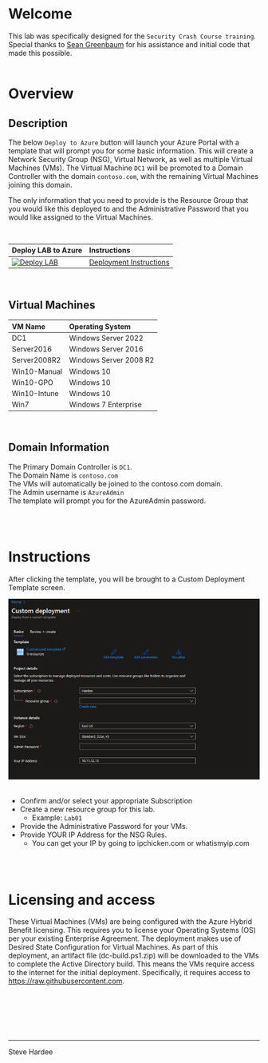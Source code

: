 # Welcome  

This lab was specifically designed for the `Security Crash Course training`.  
Special thanks to [Sean Greenbaum](https://GitHub.com/SeanGreenbaum) for his assistance and initial code that made this possible.
<br><br>
# Overview

## Description

The below `Deploy to Azure` button will launch your Azure Portal with a template that will prompt you for some basic information. This will create a Network Security Group (NSG), Virtual Network, as well as multiple Virtual Machines (VMs). The Virtual Machine `DC1` will be promoted to a Domain Controller with the domain `contoso.com`, with the remaining Virtual Machines joining this domain.

The only information that you need to provide is the Resource Group that you would like this deployed to and the Administrative Password that you would like assigned to the Virtual Machines.

<br>

| Deploy LAB to Azure | Instructions | 
|:-------|:-------| 
|  [![Deploy LAB](https://docs.microsoft.com/en-us/azure/templates/media/deploy-to-azure.svg)](https://portal.azure.com/#blade/Microsoft_Azure_CreateUIDef/CustomDeploymentBlade/uri/https%3A%2F%2Fraw.githubusercontent.com%2FSteveHardee%2FCrashCourse%2Fmain%2FMain.json) |  [Deployment Instructions](https://github.com/SteveHardee/CrashCourse/blob/main/README.md#Instructions)

<br>

## Virtual Machines

|  VM Name | Operating System  |
| :--- | :------| 
| DC1 | Windows Server 2022 |
| Server2016 | Windows Server 2016 | 
| Server2008R2 | Windows Server 2008 R2 |
| Win10-Manual | Windows 10 | 
| Win10-GPO | Windows 10 | 
| Win10-Intune | Windows 10 | 
| Win7 | Windows 7 Enterprise |

<br>


## Domain Information
The Primary Domain Controller is `DC1`.<br>
The Domain Name is `contoso.com`<br>
The VMs will automatically be joined to the contoso.com domain.<br>
The Admin username is `AzureAdmin` <br>
The template will prompt you for the AzureAdmin password.



<br>
<br>

# Instructions 

After clicking the template, you will be brought to a Custom Deployment Template screen.
       

![01](https://raw.githubusercontent.com/SteveHardee/CrashCourse/main/artifacts/Images/InitialPrompt.png)<br><br>

- Confirm and/or select your appropriate Subscription
- Create a new resource group for this lab. 
    - Example: `Lab01`</b>
- Provide the Administrative Password for your VMs.
- Provide YOUR IP Address for the NSG Rules.
    - You can get your IP by going to ipchicken.com or whatismyip.com

          
<br><br>


# Licensing and access
These Virtual Machines (VMs) are being configured with the Azure Hybrid Benefit licensing. This requires you to license your Operating Systems (OS) per your existing Enterprise Agreement. The deployment makes use of Desired State Configuration for Virtual Machines. As part of this deployment, an artifact file (dc-build.ps1.zip) will be downloaded to the VMs to complete the Active Directory build. This means the VMs require access to the internet for the initial deployment. Specifically, it requires access to https://raw.githubusercontent.com.

<br><br>



<br><br>

---  

Steve Hardee

